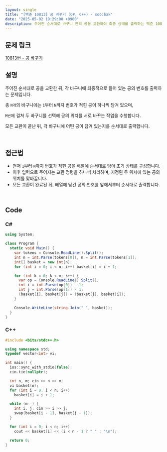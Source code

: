 ```yaml
---
layout: single
title: "[백준 10813] 공 바꾸기 (C#, C++) - soo:bak"
date: "2025-05-02 19:29:00 +0900"
description: 주어진 순서대로 바구니 안의 공을 교환하여 최종 상태를 출력하는 백준 10813번 공 바꾸기 문제의 C# 및 C++ 풀이와 해설
---
```


## 문제 링크
[10813번 - 공 바꾸기](https://www.acmicpc.net/problem/10813)

## 설명
주어진 순서대로 공을 교환한 뒤, 각 바구니에 최종적으로 들어 있는 공의 번호를 출력하는 문제입니다.

총 `N개`의 바구니에는 `1`부터 `N`까지 번호가 적힌 공이 하나씩 담겨 있으며,

`M번`에 걸쳐 두 바구니를 선택해 공의 위치를 서로 바꾸는 작업을 수행합니다.

모든 교환이 끝난 뒤, 각 바구니에 어떤 공이 담겨 있는지를 순서대로 출력합니다.

<br>

## 접근법

- 먼저 `1`부터 `N`까지 번호가 적힌 공을 배열에 순서대로 담아 초기 상태를 구성합니다.
- 이후 입력으로 주어지는 교환 명령을 하나씩 처리하며, 지정된 두 위치에 있는 공의 위치를 맞바꿉니다.
- 모든 교환이 완료된 뒤, 배열에 담긴 공의 번호를 앞에서부터 순서대로 출력합니다.

<br>

## Code

### C#

```csharp
using System;

class Program {
  static void Main() {
    var tokens = Console.ReadLine().Split();
    int n = int.Parse(tokens[0]), m = int.Parse(tokens[1]);
    int[] basket = new int[n];
    for (int i = 0; i < n; i++) basket[i] = i + 1;

    for (int k = 0; k < m; k++) {
      var op = Console.ReadLine().Split();
      int i = int.Parse(op[0]) - 1;
      int j = int.Parse(op[1]) - 1;
      (basket[i], basket[j]) = (basket[j], basket[i]);
    }

    Console.WriteLine(string.Join(" ", basket));
  }
}
```

### C++

```cpp
#include <bits/stdc++.h>

using namespace std;
typedef vector<int> vi;

int main() {
  ios::sync_with_stdio(false);
  cin.tie(nullptr);

  int n, m; cin >> n >> m;
  vi basket(n);
  for (int i = 0; i < n; i++)
    basket[i] = i + 1;

  while (m--) {
    int i, j; cin >> i >> j;
    swap(basket[i - 1], basket[j - 1]);
  }

  for (int i = 0; i < n; i++)
    cout << basket[i] << (i < n - 1 ? " " : "\n");

  return 0;
}
```
